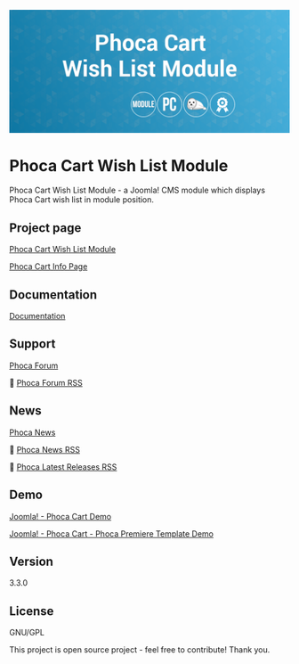 



![Phoca Cart Wish List Module](https://github.com/PhocaCz/PhocaCartWishListModule/blob/master/mod_phocacart_wishlist.png)

# Phoca Cart Wish List Module



Phoca Cart Wish List Module - a Joomla! CMS module which displays Phoca Cart wish list in module position.



## Project page

[Phoca Cart Wish List Module](https://www.phoca.cz/phoca-cart-wish-list-module)

[Phoca Cart Info Page](https://www.phoca.cz/project/phocacart-joomla-ecommerce)



## Documentation

[Documentation](https://www.phoca.cz/documentation/category/129-phoca-cart-wish-list-module)



## Support

[Phoca Forum](https://www.phoca.cz/forum)

:bell: [Phoca Forum RSS](https://www.phoca.cz/forum/app.php/feed)



## News

[Phoca News](https://www.phoca.cz/news)

:bell: [Phoca News RSS](https://www.phoca.cz/news?format=feed&type=rss)

:bell: [Phoca Latest Releases RSS](https://www.phoca.cz/download/feed/111?format=feed&type=rss)



## Demo

[Joomla! - Phoca Cart Demo](https://www.phoca.cz/phocacartdemo/)

[Joomla! - Phoca Cart - Phoca Premiere Template Demo](https://www.phoca.cz/phocacartdemo/premiere/)



## Version

3.3.0



## License

GNU/GPL



This project is open source project - feel free to contribute! Thank you.

